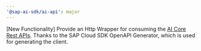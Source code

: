 ```yaml
---
'@sap-ai-sdk/ai-api': major
---
```

[New Functionality] Provide an Http Wrapper for consuming the [AI Core Rest APIs](https://api.sap.com/api/AI_CORE_API/overview).
Thanks to the SAP Cloud SDK OpenAPI Generator, which is used for generating the client.
